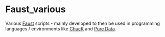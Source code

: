 # Faust_various
Various [Faust](http://faust.grame.fr/) scripts - mainly developed to then be used in programming languages / environments like [ChucK](http://chuck.cs.princeton.edu/) and [Pure Data](http://puredata.info/).

